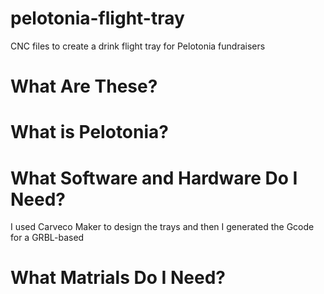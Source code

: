 # pelotonia-flight-tray
CNC files to create a drink flight tray for Pelotonia fundraisers

# What Are These?

# What is Pelotonia?

# What Software and Hardware Do I Need?

I used Carveco Maker to design the trays and then I generated the Gcode for a GRBL-based 

# What Matrials Do I Need?